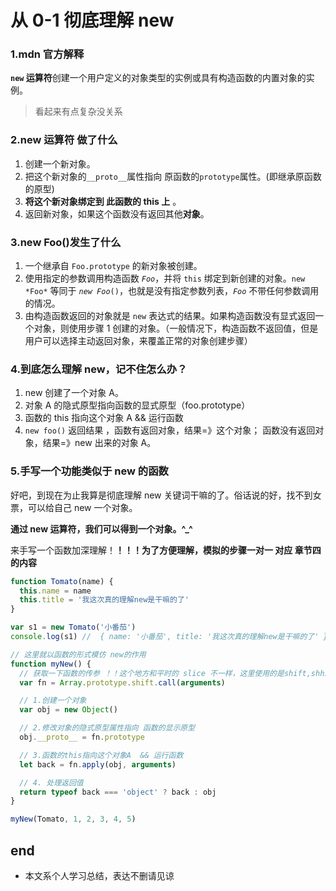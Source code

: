 # 从 0-1 彻底理解 new

### 1.mdn 官方解释

**`new` 运算符**创建一个用户定义的对象类型的实例或具有构造函数的内置对象的实例。

> 看起来有点复杂没关系

### 2.new 运算符 做了什么

1. 创建一个新对象。
2. 把这个新对象的`__proto__`属性指向 原函数的`prototype`属性。(即继承原函数的原型)
3. **将这个新对象绑定到 此函数的 this 上** 。
4. 返回新对象，如果这个函数没有返回其他**对象**。

### 3.new Foo()发生了什么

1. 一个继承自 `Foo.prototype` 的新对象被创建。
2. 使用指定的参数调用构造函数 _`Foo`_，并将 `this` 绑定到新创建的对象。`new *Foo*` 等同于 _`new Foo`_`()`，也就是没有指定参数列表，_`Foo`_ 不带任何参数调用的情况。
3. 由构造函数返回的对象就是 `new` 表达式的结果。如果构造函数没有显式返回一个对象，则使用步骤 1 创建的对象。（一般情况下，构造函数不返回值，但是用户可以选择主动返回对象，来覆盖正常的对象创建步骤）

### 4.到底怎么理解 new，记不住怎么办？

1. new 创建了一个对象 A。
2. 对象 A 的隐式原型指向函数的显式原型（foo.prototype）
3. 函数的 this 指向这个对象 A && 运行函数
4. `new foo()` 返回结果 ，函数有返回对象，结果=》这个对象； 函数没有返回对象，结果=》new 出来的对象 A。

### 5.手写一个功能类似于 new 的函数

好吧，到现在为止我算是彻底理解 new 关键词干嘛的了。俗话说的好，找不到女票，可以给自己 new 一个对象。

**通过 new 运算符，我们可以得到一个对象。^\_^**

来手写一个函数加深理解！**！！！为了方便理解，模拟的步骤一对一 对应 章节四的内容**

```js
function Tomato(name) {
  this.name = name
  this.title = '我这次真的理解new是干嘛的了'
}

var s1 = new Tomato('小番茄')
console.log(s1) //  { name: '小番茄', title: '我这次真的理解new是干嘛的了' }

// 这里就以函数的形式模仿 new的作用
function myNew() {
  // 获取一下函数的传参 ！！这个地方和平时的 slice 不一样，这里使用的是shift,shhift会去除原数组第一个元素，并返回第一个元素。
  var fn = Array.prototype.shift.call(arguments)

  // 1.创建一个对象
  var obj = new Object()

  // 2.修改对象的隐式原型属性指向 函数的显示原型
  obj.__proto__ = fn.prototype

  // 3.函数的this指向这个对象A  && 运行函数
  let back = fn.apply(obj, arguments)

  // 4. 处理返回值
  return typeof back === 'object' ? back : obj
}

myNew(Tomato, 1, 2, 3, 4, 5)
```

## end

- 本文系个人学习总结，表达不删请见谅
